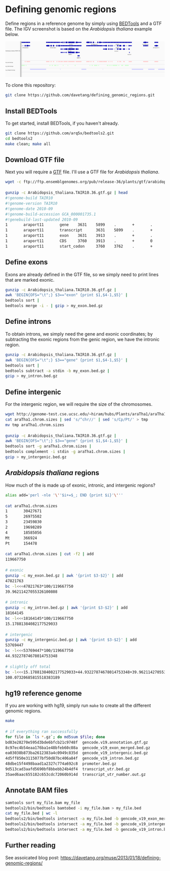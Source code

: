 Defining genomic regions
========================

Define regions in a reference genome by simply using [BEDTools](http://bedtools.readthedocs.io/en/latest/) and a GTF file. The IGV screenshot is based on the *Arabidopsis thaliana* example below.

![Example](example.png)

To clone this repository:

```bash
git clone https://github.com/davetang/defining_genomic_regions.git
```

## Install BEDTools

To get started, install BEDTools, if you haven't already.

```bash
git clone https://github.com/arq5x/bedtools2.git
cd bedtools2
make clean; make all
```

## Download GTF file

Next you will require a [GTF](https://genome.ucsc.edu/FAQ/FAQformat#format4) file. I'll use a GTF file for *Arabidopsis thaliana*.

```bash
wget -c ftp://ftp.ensemblgenomes.org/pub/release-36/plants/gtf/arabidopsis_thaliana/Arabidopsis_thaliana.TAIR10.36.gtf.gz

gunzip -c Arabidopsis_thaliana.TAIR10.36.gtf.gz | head
#!genome-build TAIR10
#!genome-version TAIR10
#!genome-date 2010-09
#!genome-build-accession GCA_000001735.1
#!genebuild-last-updated 2010-09
1       araport11       gene    3631    5899    .       +       .       gene_id "AT1G01010"; gene_name "NAC001"; gene_source "araport11"; gene_biotype "protein_coding";
1       araport11       transcript      3631    5899    .       +       .       gene_id "AT1G01010"; transcript_id "AT1G01010.1"; gene_name "NAC001"; gene_source "araport11"; gene_biotype "protein_coding"; transcript_source "araport11"; transcript_biotype "protein_coding";
1       araport11       exon    3631    3913    .       +       .       gene_id "AT1G01010"; transcript_id "AT1G01010.1"; exon_number "1"; gene_name "NAC001"; gene_source "araport11"; gene_biotype "protein_coding"; transcript_source "araport11"; transcript_biotype "protein_coding"; exon_id "AT1G01010.1.exon1";
1       araport11       CDS     3760    3913    .       +       0       gene_id "AT1G01010"; transcript_id "AT1G01010.1"; exon_number "1"; gene_name "NAC001"; gene_source "araport11"; gene_biotype "protein_coding"; transcript_source "araport11"; transcript_biotype "protein_coding"; protein_id "AT1G01010.1"; protein_version "1";
1       araport11       start_codon     3760    3762    .       +       0       gene_id "AT1G01010"; transcript_id "AT1G01010.1"; exon_number "1"; gene_name "NAC001"; gene_source "araport11"; gene_biotype "protein_coding"; transcript_source "araport11"; transcript_biotype "protein_coding";
```

## Define exons

Exons are already defined in the GTF file, so we simply need to print lines that are marked exonic.

```bash
gunzip -c Arabidopsis_thaliana.TAIR10.36.gtf.gz |
awk 'BEGIN{OFS="\t";} $3=="exon" {print $1,$4-1,$5}' |
bedtools sort |
bedtools merge -i - | gzip > my_exon.bed.gz
```

## Define introns

To obtain introns, we simply need the gene and exonic coordinates; by subtracting the exonic regions from the genic region, we have the intronic region.

```bash
gunzip -c Arabidopsis_thaliana.TAIR10.36.gtf.gz |
awk 'BEGIN{OFS="\t";} $3=="gene" {print $1,$4-1,$5}' |
bedtools sort |
bedtools subtract -a stdin -b my_exon.bed.gz |
gzip > my_intron.bed.gz
```

## Define intergenic

For the intergenic region, we will require the size of the chromosomes.

```bash
wget http://genome-test.cse.ucsc.edu/~hiram/hubs/Plants/araTha1/araTha1.chrom.sizes
cat araTha1.chrom.sizes | sed 's/^chr//' | sed 's/Cp/Pt/' > tmp
mv tmp araTha1.chrom.sizes

gunzip -c Arabidopsis_thaliana.TAIR10.36.gtf.gz |
awk 'BEGIN{OFS="\t";} $3=="gene" {print $1,$4-1,$5}' |
bedtools sort -g araTha1.chrom.sizes |
bedtools complement -i stdin -g araTha1.chrom.sizes |
gzip > my_intergenic.bed.gz
```

## *Arabidopsis thaliana* regions

How much of the is made up of exonic, intronic, and intergenic regions?

```bash
alias add='perl -nle '\''$i+=$_; END {print $i}'\'''

cat araTha1.chrom.sizes 
1       30427671
5       26975502
3       23459830
2       19698289
4       18585056
Mt      366924
Pt      154478

cat araTha1.chrom.sizes | cut -f2 | add
119667750

# exonic
gunzip -c my_exon.bed.gz | awk '{print $3-$2}' | add
47821763
bc -l<<<47821763*100/119667750
39.96211427055326100808

# intronic
gunzip -c my_intron.bed.gz | awk '{print $3-$2}' | add
18164145
bc -l<<<18164145*100/119667750
15.17881384082177529033

# intergenic
gunzip -c my_intergenic.bed.gz | awk '{print $3-$2}' | add
53769447
bc -l<<<53769447*100/119667750
44.93227874678014753348

# slightly off total
bc -l<<<15.17881384082177529033+44.93227874678014753348+39.96211427055326100808
100.07320685815518383189
```

## hg19 reference genome

If you are working with hg19, simply run `make` to create all the different genomic regions.

```bash
make

# if everything ran successfully
for file in `ls *.gz`; do md5sum $file; done
bd83e28270e595d3bde6bfcb21c9748f  gencode.v19.annotation.gtf.gz
8c97ec4b54eaa176ba1e48bfeb60c08a  gencode_v19_exon_merged.bed.gz
ea03038b873ba2612383a4c0949c835d  gencode_v19_intergenic.bed.gz
4d5ff850e3115077bf50d87bc406a84f  gencode_v19_intron.bed.gz
48dbe15f4498baad1a2327c774a692c8  promoter.bed.gz
9d513cad3aafd5690bf8bbebb24b4df4  transcript_utr.bed.gz
35aed6aac655182c653cdc72060b914d  transcript_utr_number.out.gz
```

## Annotate BAM files

```bash
samtools sort my_file.bam my_file
bedtools2/bin/bedtools bamtobed -i my_file.bam > my_file.bed
cat my_file.bed | wc -l
bedtools2/bin/bedtools intersect -a my_file.bed -b gencode_v19_exon_merged.bed.gz -u | wc -l
bedtools2/bin/bedtools intersect -a my_file.bed -b gencode_v19_intergenic.bed.gz -u | wc -l
bedtools2/bin/bedtools intersect -a my_file.bed -b gencode_v19_intron.bed.gz -u | wc -l
```

## Further reading

See assoicated blog post: <https://davetang.org/muse/2013/01/18/defining-genomic-regions/>

